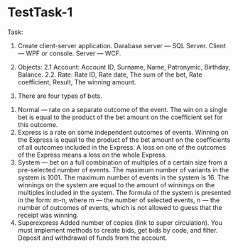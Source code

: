 # TestTask-1
Task:
1) Create client-server application.
Darabase server — SQL Server.
Client— WPF or console.
Server — WCF.
2. Objects:
2.1 Account: Account ID, Surname, Name, Patronymic, Birthday, Balance.
2.2. Rate: Rate ID, Rate date, The sum of the bet, Rate coefficient, Result, The winning amount.
3) There are four types of bets.
1. Normal — rate on a separate outcome of the event. The win on a single bet is equal to the product of the bet amount on the coefficient set for this outcome.
2. Express is a rate on some independent outcomes of events. Winning on the Express is equal to the product of the bet amount on the coefficients of all outcomes included in the Express.
A loss on one of the outcomes of the Express means a loss on the whole Express.
3. System — bet on a full combination of multiples of a certain size from a pre-selected number of events.
The maximum number of variants in the system is 1001.
The maximum number of events in the system is 16.
The winnings on the system are equal to the amount of winnings on the multiples included in the system.
The formula of the system is presented in the form: m-n, where m — the number of selected events, n — the number of outcomes of events, which is not allowed to guess that the receipt was winning.
4. Superexpress
Added number of copies (link to super circulation).
You must implement methods to create bids, get bids by code, and filter. Deposit and withdrawal of funds from the account.

